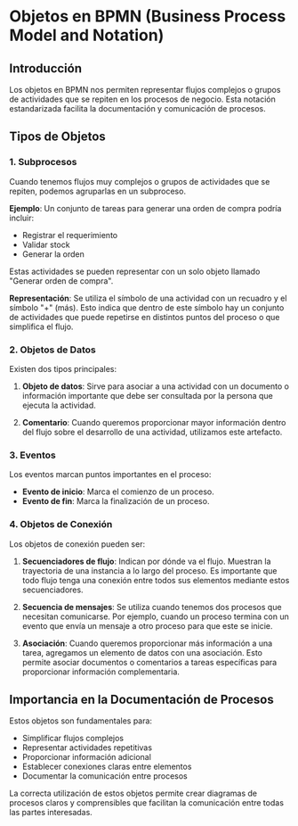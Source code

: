 # Objetos en BPMN (Business Process Model and Notation)

## Introducción

Los objetos en BPMN nos permiten representar flujos complejos o grupos de actividades que se repiten en los procesos de negocio. Esta notación estandarizada facilita la documentación y comunicación de procesos.

## Tipos de Objetos

### 1. Subprocesos

Cuando tenemos flujos muy complejos o grupos de actividades que se repiten, podemos agruparlas en un subproceso.

**Ejemplo**: Un conjunto de tareas para generar una orden de compra podría incluir:
- Registrar el requerimiento
- Validar stock
- Generar la orden

Estas actividades se pueden representar con un solo objeto llamado "Generar orden de compra".

**Representación**: Se utiliza el símbolo de una actividad con un recuadro y el símbolo "+" (más). Esto indica que dentro de este símbolo hay un conjunto de actividades que puede repetirse en distintos puntos del proceso o que simplifica el flujo.

### 2. Objetos de Datos

Existen dos tipos principales:

1. **Objeto de datos**: Sirve para asociar a una actividad con un documento o información importante que debe ser consultada por la persona que ejecuta la actividad.

2. **Comentario**: Cuando queremos proporcionar mayor información dentro del flujo sobre el desarrollo de una actividad, utilizamos este artefacto.

### 3. Eventos

Los eventos marcan puntos importantes en el proceso:

- **Evento de inicio**: Marca el comienzo de un proceso.
- **Evento de fin**: Marca la finalización de un proceso.

### 4. Objetos de Conexión

Los objetos de conexión pueden ser:

1. **Secuenciadores de flujo**: Indican por dónde va el flujo. Muestran la trayectoria de una instancia a lo largo del proceso. Es importante que todo flujo tenga una conexión entre todos sus elementos mediante estos secuenciadores.

2. **Secuencia de mensajes**: Se utiliza cuando tenemos dos procesos que necesitan comunicarse. Por ejemplo, cuando un proceso termina con un evento que envía un mensaje a otro proceso para que este se inicie.

3. **Asociación**: Cuando queremos proporcionar más información a una tarea, agregamos un elemento de datos con una asociación. Esto permite asociar documentos o comentarios a tareas específicas para proporcionar información complementaria.

## Importancia en la Documentación de Procesos

Estos objetos son fundamentales para:
- Simplificar flujos complejos
- Representar actividades repetitivas
- Proporcionar información adicional
- Establecer conexiones claras entre elementos
- Documentar la comunicación entre procesos

La correcta utilización de estos objetos permite crear diagramas de procesos claros y comprensibles que facilitan la comunicación entre todas las partes interesadas.